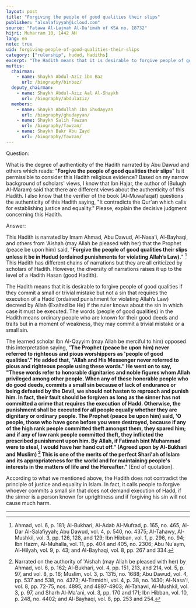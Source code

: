 ```yaml
---
layout: post
title: "Forgiving the people of good qualities their slips"
publisher: "alsalafiyyah@icloud.com"
source: "Fatawa Al-Lajnah Al-Da'imah of KSA no. 18732"
hijri: Muharram 10, 1442 AH
lang: en
note: true
uid: forgiving-people-of-good-qualities-their-slips
category: ["rulership", hudud, hadiths]
excerpt: "The Hadith means that it is desirable to forgive people of good qualities if they commit a small or trivial mistake but not a sin that requires the execution of a Hadd (ordained punishment for violating Allah’s Law) decreed by Allah (Exalted be He) if the ruler knows about the sin in which case it must be executed."
muftis:
  chairman: 
    - name: Shaykh Abdul-Aziz ibn Baz
      url: /biography/binbaz/
  deputy_chairman:
    - name: Shaykh Abdul-Aziz Aal Al-Shaykh
      url: /biography/abdulaziz/
  members: 
    - name: Shaykh Abdullah ibn Ghudayyan
      url: /biography/ghudayyan/
    - name: Shaykh Salih Fawzan
      url: /biography/fawzan/
    - name: Shaykh Bakr Abu Zayd
      url: /biography/fawzan/
---
```


Question: 

What is the degree of authenticity of the Hadith narrated by Abu Dawud and others which reads: "**Forgive the people of good qualities their slips**" Is it permissible to consider this Hadith religious evidence? Based on my narrow background of scholars' views, I know that Ibn Hajar, the author of (Bulugh Al-Maram) said that there are different views about the authenticity of this Hadith. I also know that the verifier of the book (Al-Muwafaqat) questions the authenticity of this Hadith saying, "It contradicts the Qur'an which calls for establishing justice and equality." Please, explain the decisive judgment concerning this Hadith.

Answer:

This Hadith is narrated by Imam Ahmad, Abu Dawud, Al-Nasa'i, Al-Bayhaqi, and others from 'Aishah (may Allah be pleased with her) that the Prophet (peace be upon him) said, "**Forgive the people of good qualities their slips unless it be in Hudud (ordained punishments for violating Allah’s Law).**" [^1] This Hadith has different chains of narrations but they are all criticized by scholars of Hadith. However, the diversity of narrations raises it up to the level of a Hadith Hasan (good Hadith).

The Hadith means that it is desirable to forgive people of good qualities if they commit a small or trivial mistake but not a sin that requires the execution of a Hadd (ordained punishment for violating Allah’s Law) decreed by Allah (Exalted be He) if the ruler knows about the sin in which case it must be executed. The words (people of good qualities) in the Hadith means ordinary people who are known for their good deeds and traits but in a moment of weakness, they may commit a trivial mistake or a small sin. 

The learned scholar Ibn Al-Qayyim (may Allah be merciful to him) opposed this interpretation saying, "**The Prophet (peace be upon him) never referred to righteous and pious worshippers as 'people of good qualities'." He added that, "Allah and His Messenger never referred to pious and righteous people using these words." He went on to say, "These words refer to honorable dignitaries and noble figures whom Allah privileged among other people. When any of these honorable people who do good deeds, commits a small sin because of lack of endurance or being defeated by the Devil, we should not hasten to reproach and punish him. In fact, their fault should be forgiven as long as the sinner has not committed a crime that requires the execution of Hadd. Otherwise, the punishment shall be executed for all people equally whether they are dignitary or ordinary people. The Prophet (peace be upon him) said, 'O people, those who have gone before you were destroyed, because if any of the high rank people committed theft amongst them, they spared him; and if any of low rank people committed theft, they inflicted the prescribed punishment upon him. By Allah, if Fatimah bint Muhammad were to steal, I would have her hand cut off." (Agreed upon by Al-Bukhari and Muslim) [^2] This is one of the merits of the perfect Shari'ah of Islam and its appropriateness for the world and for maintaining people's interests in the matters of life and the Hereafter."** [End of quotation].

According to what we mentioned above, the Hadith does not contradict the principle of justice and equality in Islam. In fact, it calls people to forgive whoever commits a small sin that does not demand execution of Hadd, if the sinner is a person known for uprightness and if forgiving his sin will not cause much harm.

---

[^1]: Ahmad, vol. 6, p. 181; Al-Bukhari, Al-Adab Al-Mufrad, p. 165, no. 465, Al-Dar Al-Salafiyyah; Abu Dawud, vol. 4, p. 540, no. 4375; Al-Tahawy, Al-Mushkil, vol. 3, pp. 126, 128, and 129; Ibn Hibban, vol. 1, p. 296, no. 94; Ibn Hazm, Al-Muhalla, vol. 11, pp. 404 and 405, no. 2306; Abu Nu'aym, Al-Hilyah, vol. 9, p. 43; and Al-Bayhaqi, vol. 8, pp. 267 and 334.
[^2]: Narrated on the authority of 'Aishah (may Allah be pleased with her) by Ahmad, vol. 6, p. 162; Al-Bukhari, vol. 4, pp. 151, 213, and 214, vol. 5, p. 97, and vol. 8, p. 16; Muslim, vol. 3, p. 1315, no. 1688; Abu Dawud, vol. 4, pp. 537 and 538, no. 4373; Al-Tirmidhi, vol. 4, p. 38, no. 1430; Al-Nasa'i, vol. 8, pp. 72-75, nos. 4895, and 4897-4903; Al-Tahawi, Al-Mushkil, vol. 3, p. 97, and Sharh Al-Ma'ani, vol. 3, pp. 170 and 171; Ibn Hibban, vol. 10, p. 248, no. 4402; and Al-Bayhaqi, vol. 8, pp. 253 and 254.
